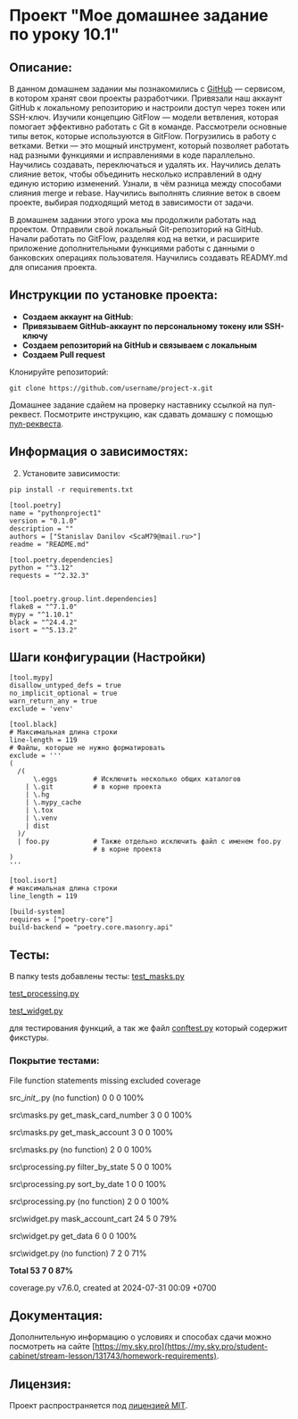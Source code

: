 # Проект "Мое домашнее задание по уроку 10.1"

## Описание:
В данном домашнем задании мы познакомились с [GitHub](https://github.com) — сервисом, в котором хранят свои проекты разработчики. Привязали наш аккаунт GitHub к локальному репозиторию и настроили доступ через токен или SSH-ключ.
Изучили концепцию GitFlow — модели ветвления, которая помогает эффективно работать с Git в команде. Рассмотрели основные типы веток, которые используются в GitFlow.
Погрузились в работу с ветками. Ветки — это мощный инструмент, который позволяет работать над разными функциями и исправлениями в коде параллельно. Научились создавать, переключаться и удалять их.
Научились делать слияние веток, чтобы объединить несколько исправлений в одну единую историю изменений. Узнали, в чём разница между способами слияния 
merge и rebase. Научились выполнять слияние веток в своем проекте, выбирая подходящий метод в зависимости от задачи.

В домашнем задании этого урока мы продолжили работать над проектом. Отправили свой локальный Git-репозиторий на GitHub. Начали работать по GitFlow, разделяя код на ветки, 
и расширите приложение дополнительными функциями работы с данными о банковских операциях пользователя. Научились создавать READMY.md для описания проекта.

## Инструкции по установке проекта:
- **Создаем аккаунт на GitHub**:
- **Привязываем GitHub-аккаунт по персональному токену или SSH-ключу**
- **Создаем репозиторий на GitHub и связываем с локальным**
- **Создаем Pull request**

Клонируйте репозиторий:
```
git clone https://github.com/username/project-x.git
```

Домашнее задание сдайем на проверку наставнику ссылкой на пул-реквест.
Посмотрите инструкцию, как сдавать домашку с помощью [пул-реквеста](https://my.sky.pro/student-cabinet/stream-lesson/131743/homework-requirements).

## Информация о зависимостях:

2. Установите зависимости:
```
pip install -r requirements.txt
```
```
[tool.poetry]
name = "pythonproject1"
version = "0.1.0"
description = ""
authors = ["Stanislav Danilov <ScaM79@mail.ru>"]
readme = "README.md"

[tool.poetry.dependencies]
python = "^3.12"
requests = "^2.32.3"


[tool.poetry.group.lint.dependencies]
flake8 = "^7.1.0"
mypy = "^1.10.1"
black = "^24.4.2"
isort = "^5.13.2"
```

## Шаги конфигурации (Настройки)

```
[tool.mypy]
disallow_untyped_defs = true
no_implicit_optional = true
warn_return_any = true
exclude = 'venv'

[tool.black]
# Максимальная длина строки
line-length = 119
# Файлы, которые не нужно форматировать
exclude = '''
(
  /(
      \.eggs         # Исключить несколько общих каталогов
    | \.git          # в корне проекта
    | \.hg
    | \.mypy_cache
    | \.tox
    | \.venv
    | dist
  )/
  | foo.py           # Также отдельно исключить файл с именем foo.py
                     # в корне проекта
)
'''

[tool.isort]
# максимальная длина строки
line_length = 119

[build-system]
requires = ["poetry-core"]
build-backend = "poetry.core.masonry.api"
```
## Тесты:
В папку tests добавлены тесты:
[test_masks.py](tests%2Ftest_masks.py)

[test_processing.py](tests%2Ftest_processing.py)

[test_widget.py](tests%2Ftest_widget.py)

для тестирования функций, а так же файл [conftest.py](tests%2Fconftest.py)
который содержит фикстуры.

### Покрытие тестами:

File	function	                     statements	   missing	  excluded	coverage

src\__init__.py	(no function)	            0	          0	          0	      100%

src\masks.py	get_mask_card_number	      3	          0	          0	      100%

src\masks.py	get_mask_account	          3	          0	          0	      100%

src\masks.py	(no function)	              2	          0	          0	      100%

src\processing.py	filter_by_state	        5	          0	          0	      100%

src\processing.py	sort_by_date	          1	          0	          0	      100%

src\processing.py	(no function)	          2	          0	          0	      100%

src\widget.py	mask_account_cart	         24	          5	          0	      79%

src\widget.py	get_data	                  6	          0	          0	      100%

src\widget.py	(no function)	              7	          2	          0	      71%

**Total	 	                               53	          7	          0	      87%**

coverage.py v7.6.0, created at 2024-07-31 00:09 +0700

## Документация:
Дополнительную информацию о условиях и способах сдачи можно посмотреть на сайте [https://my.sky.pro](https://my.sky.pro/student-cabinet/stream-lesson/131743/homework-requirements).

## Лицензия:
Проект распространяется под [лицензией MIT](LICENSE).
